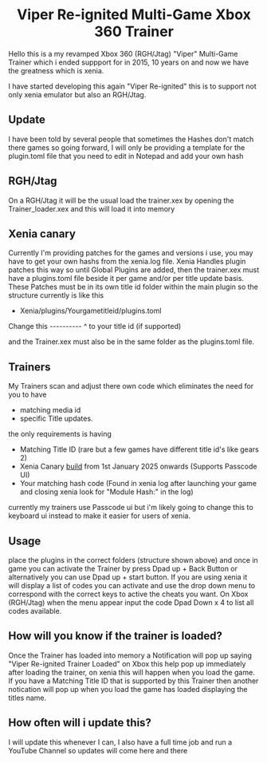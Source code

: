 <h1 align="center">Viper Re-ignited Multi-Game Xbox 360 Trainer</h1>

Hello this is a my revamped Xbox 360 (RGH/Jtag) "Viper" Multi-Game Trainer which i ended suppport for in 2015, 10 years on and now we have the greatness which is xenia. 

I have started developing this again "Viper Re-ignited" this is to support not only xenia emulator but also an RGH/Jtag.
## Update

I have been told by several people that sometimes the Hashes don't match there games so going forward, I will only be providing a template for the plugin.toml file that you need to edit in Notepad and add your own hash

## RGH/Jtag

On a RGH/Jtag it will be the usual load the trainer.xex by opening the Trainer_loader.xex and this will load it into memory

## Xenia canary
Currently I'm providing patches for the games and versions i use, you may have to get your own hashs from the xenia.log file.
Xenia Handles plugin patches this way so until Global Plugins are added, then the trainer.xex must have a plugins.toml file beside it per game and/or per title update basis. These Patches must be in its own title id folder within the main plugin so the structure currently is like this 

* Xenia/plugins/Yourgametitleid/plugins.toml

Change this ---------- ^ to your title id (if supported)

and the Trainer.xex must also be in the same folder as the plugins.toml file.


## Trainers

My Trainers scan and adjust there own code which eliminates the need for you to have 
* matching media id
* specific Title updates. 

the only requirements is having  

* Matching Title ID (rare but a few games have different title id's like gears 2)
* Xenia Canary [build](https://github.com/xenia-canary/xenia-canary/releases) from 1st January 2025 onwards (Supports Passcode UI)
* Your matching hash code (Found in xenia log after launching your game and closing xenia look for "Module Hash:" in the log)

currently my trainers use Passcode ui but i'm likely going to change this to keyboard ui instead to make it easier for users of xenia.

## Usage

place the plugins in the correct folders (structure shown above) and once in game you can activate the Trainer by press Dpad up + Back Button or alternatively you can use Dpad up + start button. 
If you are using xenia it will display a list of codes you can activate and use the drop down menu to correspond with the correct keys to active the cheats you want. On Xbox (RGH/Jtag) when the menu appear input the code Dpad Down x 4 to list all codes available.

## How will you know if the trainer is loaded?

Once the Trainer has loaded into memory a Notification will pop up saying "Viper Re-ignited Trainer Loaded" on Xbox this help pop up immediately after loading the trainer, on xenia this will happen when you load the game. If you have a Matching Title ID that is supported by this Trainer then another notication will pop up when you load the game has loaded displaying the titles name.

## How often will i update this?

I will update this whenever I can, I also have a full time job and run a YouTube Channel so updates will come here and there
